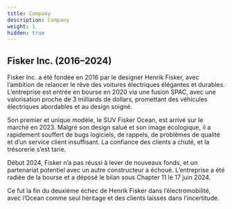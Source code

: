 ```yaml
---
title: Company
description: Company
weight: 1
hidden: true
---
```


## Fisker Inc. (2016–2024)

Fisker Inc. a été fondée en 2016 par le designer Henrik Fisker, avec l’ambition de relancer le rêve des voitures électriques élégantes et durables. L’entreprise est entrée en bourse en 2020 via une fusion SPAC, avec une valorisation proche de 3 milliards de dollars, promettant des véhicules électriques abordables et au design soigné.

Son premier et unique modèle, le SUV Fisker Ocean, est arrivé sur le marché en 2023. Malgré son design salué et son image écologique, il a rapidement souffert de bugs logiciels, de rappels, de problèmes de qualité et d’un service client insuffisant. La confiance des clients a chuté, et la trésorerie s’est tarie.

Début 2024, Fisker n’a pas réussi à lever de nouveaux fonds, et un partenariat potentiel avec un autre constructeur a échoué. L’entreprise a été radiée de la bourse et a déposé le bilan sous Chapter 11 le 17 juin 2024.

Ce fut la fin du deuxième échec de Henrik Fisker dans l’électromobilité, avec l’Ocean comme seul héritage et des clients laissés dans l’incertitude.